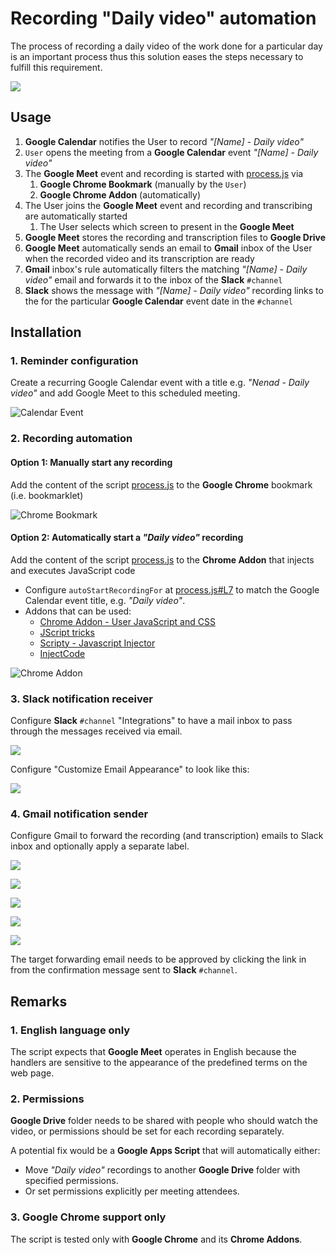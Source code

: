 # Recording "Daily video" automation
The process of recording a daily video of the work done for a particular day is an important process thus this solution eases the steps necessary to fulfill this requirement.

![](img/google-meet-auto-recording.png)

## Usage
1. **Google Calendar** notifies the User to record *"[Name] - Daily video"*
1. `User` opens the meeting from a **Google Calendar** event *"[Name] - Daily video"*
1. The **Google Meet** event and recording is started with [process.js](https://github.com/troxohq/google-meet-auto-recording/blob/main/process.js) via
    1. **Google Chrome Bookmark** (manually by the `User`)
    1. **Google Chrome Addon** (automatically)
1. The User joins the **Google Meet** event and recording and transcribing are automatically started
   1. The User selects which screen to present in the **Google Meet**
2. **Google Meet** stores the recording and transcription files to **Google Drive**
3. **Google Meet** automatically sends an email to **Gmail** inbox of the User when the recorded video and its transcription are ready
4. **Gmail** inbox's rule automatically filters the matching *"[Name] - Daily video"* email and forwards it to the inbox of the **Slack**
 `#channel`
1. **Slack** shows the message with *"[Name] - Daily video"* recording links to the for the particular **Google Calendar** event date in the `#channel`

## Installation

### 1. Reminder configuration
Create a recurring Google Calendar event with a title e.g. *"Nenad - Daily video"* and add Google Meet to this scheduled meeting.

![Calendar Event](img/calendar-event.png)

### 2. Recording automation

#### Option 1: Manually start any recording
Add the content of the script [process.js](https://github.com/troxohq/google-meet-auto-recording/blob/main/process.js) to the
**Google Chrome** bookmark (i.e. bookmarklet)

![Chrome Bookmark](img/chrome-bookmark.png)

#### Option 2: Automatically start a *"Daily video"* recording
Add the content of the script [process.js](https://github.com/troxohq/google-meet-auto-recording/blob/main/process.js) to the **Chrome Addon** that injects and executes JavaScript code
  * Configure `autoStartRecordingFor` at [process.js#L7](https://github.com/troxohq/google-meet-auto-recording/blob/c79aeac4eaa191543e492fe1dbb7e465e4a0d510/process.js#L7) to match the Google Calendar event title, e.g. *"Daily video"*.
  * Addons that can be used:
     * [Chrome Addon - User JavaScript and CSS](https://chrome.google.com/webstore/detail/user-javascript-and-css/nbhcbdghjpllgmfilhnhkllmkecfmpld)
     * [JScript tricks](https://chrome.google.com/webstore/detail/jscript-tricks/odialddippdmebbfbflcneemfdglimod)
     * [Scripty - Javascript Injector](https://chrome.google.com/webstore/detail/scripty-javascript-inject/milkbiaeapddfnpenedfgbfdacpbcbam)
     * [InjectCode](https://chrome.google.com/webstore/detail/injectcode/flhghpihapijancfhnicbnjifdodohpi)

![Chrome Addon](img/chrome-addon.png)

### 3. Slack notification receiver
Configure **Slack** `#channel` "Integrations" to have a mail inbox to pass through the messages received via email.

![](img/slack-integrations-emails.png)

Configure "Customize  Email Appearance" to look like this:

![](img/slack-channel-message.png)


### 4. Gmail notification sender
Configure Gmail to forward the recording (and transcription) emails to Slack inbox and optionally apply a separate label.

![](img/gmail-filter-source.png)

![](img/gmail-filter-target.png)

![](img/gmail-forwarding-address.png)

![](img/gmail-forwarding-confirmation.png)

![](img/gmail-forwarding-verification.png)


The target forwarding email needs to be approved by clicking the link in from the confirmation message sent to **Slack** `#channel`.

## Remarks
### 1. English language only
The script expects that **Google Meet** operates in English because the handlers are sensitive to the appearance of the predefined terms on the web page.

### 2. Permissions
**Google Drive** folder needs to be shared with people who should watch the video, or permissions should be set for each recording separately.

A potential fix would be a **Google Apps Script** that will automatically either:
* Move *"Daily video"* recordings to another **Google Drive** folder with specified permissions.
* Or set permissions explicitly per meeting attendees.

### 3. Google Chrome support only
The script is tested only with **Google Chrome** and its **Chrome Addons**.
